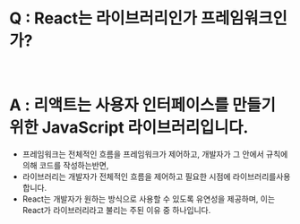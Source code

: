 # Q : React는 라이브러리인가 프레임워크인가?

<br />

# A : 리액트는 사용자 인터페이스를 만들기 위한 JavaScript 라이브러리입니다.

- 프레임워크는 전체적인 흐름을 프레임워크가 제어하고, 개발자가 그 안에서 규칙에 의해 코드를 작성하는반면,
- 라이브러리는 개발자가 전체적인 흐름을 제어하고 필요한 시점에 라이브러리를사용합니다.
- React는 개발자가 원하는 방식으로 사용할 수 있도록 유연성을 제공하며, 이는 React가 라이브러리라고 불리는 주된 이유 중 하나입니다.
